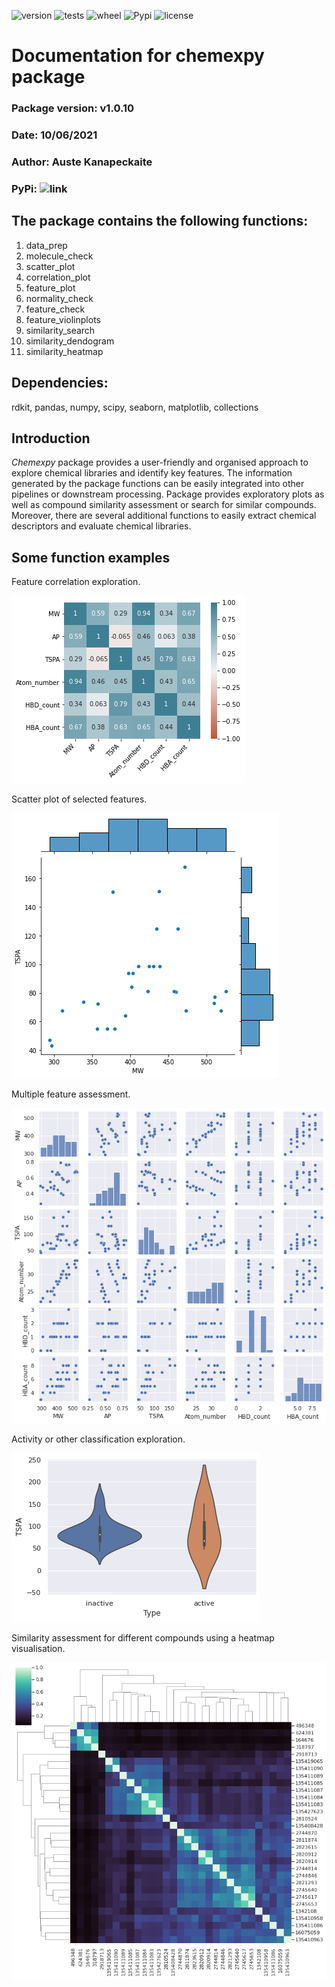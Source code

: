 ![version](https://img.shields.io/badge/version-1.0.0-blue)
![tests](https://img.shields.io/badge/tests-pass-green)
![wheel](https://img.shields.io/pypi/wheel/chemexpy)
![Pypi](https://img.shields.io/pypi/v/chemexpy)
![license](https://img.shields.io/pypi/l/chemexpy)

# Documentation for chemexpy package

### Package version: v1.0.10
### Date: 10/06/2021
### Author: Auste Kanapeckaite
### PyPi: ![link](https://pypi.org/project/chemexpy/)


## The package contains the following functions:
1. data_prep
2. molecule_check
3. scatter_plot
4. correlation_plot
5. feature_plot
6. normality_check
7. feature_check
8. feature_violinplots
9. similarity_search
10. similarity_dendogram
11. similarity_heatmap


## Dependencies:

rdkit, pandas, numpy, scipy, seaborn, matplotlib, collections



## Introduction

*Chemexpy* package provides a user-friendly and organised approach to explore chemical libraries and identify key features. The information generated by the package functions can be easily integrated into other pipelines or downstream processing. Package provides exploratory plots as well as compound similarity assessment or search for similar compounds. Moreover, there are several additional functions to easily extract chemical descriptors and evaluate chemical libraries.


## Some function examples

  Feature correlation exploration.
  
  
  ![Feature correlation heatmap](./Images/Figure_corr.png)
  
  
   Scatter plot of selected features.
  
  
  ![Feature scatter plot](./Images/scatter_plot.png)
  
  
  
   Multiple feature assessment.
  
  
  ![Feature plot](./Images/feature_plot.png)
  
  
  
  Activity or other classification exploration.
  
  
  ![Violin plot](./Images/feature_violinplot.png)
  
  
   Similarity assessment for different compounds using a heatmap visualisation.
  
  ![Similatiry heatmap](./Images/similarity_heatmap.png)
